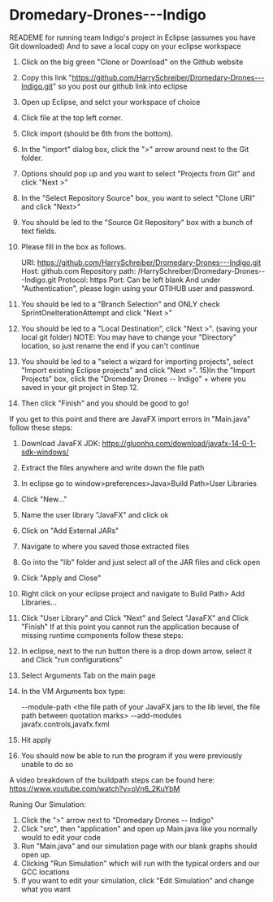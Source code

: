 # Dromedary-Drones---Indigo

READEME for running team Indigo's project in Eclipse (assumes you have Git downloaded)
And to save a local copy on your eclipse workspace


1) Click on the big green "Clone or Download" on the Github website
2) Copy this link "https://github.com/HarrySchreiber/Dromedary-Drones---Indigo.git" so you post our github link into eclipse
3) Open up Eclipse, and selct your workspace of choice
4) Click file at the top left corner.
5) Click import (should be 6th from the bottom).
6) In the "import" dialog box, click the ">" arrow around next to the Git folder.
7) Options should pop up and you want to select "Projects from Git" and click "Next >"
8) In the "Select Repository Source" box, you want to select "Clone URI" and click "Next>"
9) You should be led to the "Source Git Repository" box with a bunch of text fields.
10) Please fill in the box as follows.

	URI: https://github.com/HarrySchreiber/Dromedary-Drones---Indigo.git
	Host: github.com
	Repository path: /HarrySchreiber/Dromedary-Drones---Indigo.git
	Protocol: https
	Port: Can be left blank
	And under "Authentication", please login using your GTIHUB user and password.
11) You should be led to a "Branch Selection" and ONLY check SprintOneIterationAttempt and click "Next >"
12) You should be led to a "Local Destination", click "Next >". (saving your local git folder)
NOTE: You may have to change your "Directory" location, so just rename the end if you can't continue
13) You should be led to a "select a wizard for importing projects", select "Import existing Eclipse projects" and click "Next >".
15)In the "Import Projects" box, click the "Dromedary Drones -- Indigo" + where you saved in your git project in Step 12.
16) Then click "Finish" and you should be good to go!



If you get to this point and there are JavaFX import errors in "Main.java" follow these steps:
1) Download JavaFX JDK: https://gluonhq.com/download/javafx-14-0-1-sdk-windows/
2) Extract the files anywhere and write down the file path
3) In eclipse go to window>preferences>Java>Build Path>User Libraries
4) Click "New..."
5) Name the user library "JavaFX" and click ok
6) Click on "Add External JARs"
7) Navigate to where you saved those extracted files
8) Go into the "lib" folder and just select all of the JAR files and click open
9) Click "Apply and Close"
10) Right click on your eclipse project and navigate to Build Path> Add Libraries...
11) Click "User Library" and Click "Next" and Select "JavaFX" and Click "Finish"
If at this point you cannot run the application because of missing runtime components follow these steps:
1) In eclipse, next to the run button there is a drop down arrow, select it and Click "run configurations"
2) Select Arguments Tab on the main page
3) In the VM Arguments box type: 

	--module-path <the file path of your JavaFX jars to the lib level, the file path between quotation marks> --add-modules javafx.controls,javafx.fxml

4) Hit apply
5) You should now be able to run the program if you were previously unable to do so

A video breakdown of the buildpath steps can be found here: https://www.youtube.com/watch?v=oVn6_2KuYbM


Runing Our Simulation:

1) Click the ">" arrow next to "Dromedary Drones -- Indigo"
2) Click "src", then "application" and open up Main.java like you normally would to edit your code
3) Run "Main.java" and our simulation page with our blank graphs should open up.
4) Clicking "Run Simulation" which will run with the typical orders and our GCC locations
5) If you want to edit your simulation, click "Edit Simulation" and change what you want
